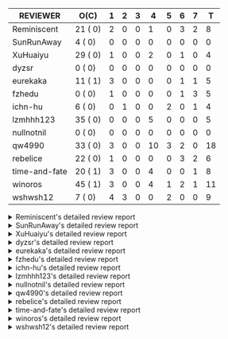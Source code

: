 |   REVIEWER    |  O(C)   | 1 | 2 | 3 | 4  | 5 | 6 | 7 | T  |
|---------------|---------|---|---|---|----|---|---|---|----|
| Reminiscent   | 21 ( 0) | 2 | 0 | 0 |  1 | 0 | 3 | 2 |  8 |
| SunRunAway    |  4 ( 0) | 0 | 0 | 0 |  0 | 0 | 0 | 0 |  0 |
| XuHuaiyu      | 29 ( 0) | 1 | 0 | 0 |  2 | 0 | 1 | 0 |  4 |
| dyzsr         |  0 ( 0) | 0 | 0 | 0 |  0 | 0 | 0 | 0 |  0 |
| eurekaka      | 11 ( 1) | 3 | 0 | 0 |  0 | 0 | 1 | 1 |  5 |
| fzhedu        |  0 ( 0) | 1 | 0 | 0 |  0 | 0 | 1 | 3 |  5 |
| ichn-hu       |  6 ( 0) | 0 | 1 | 0 |  0 | 2 | 0 | 1 |  4 |
| lzmhhh123     | 35 ( 0) | 0 | 0 | 0 |  5 | 0 | 0 | 0 |  5 |
| nullnotnil    |  0 ( 0) | 0 | 0 | 0 |  0 | 0 | 0 | 0 |  0 |
| qw4990        | 33 ( 0) | 3 | 0 | 0 | 10 | 3 | 2 | 0 | 18 |
| rebelice      | 22 ( 0) | 1 | 0 | 0 |  0 | 0 | 3 | 2 |  6 |
| time-and-fate | 20 ( 1) | 3 | 0 | 0 |  4 | 0 | 0 | 1 |  8 |
| winoros       | 45 ( 1) | 3 | 0 | 0 |  4 | 1 | 2 | 1 | 11 |
| wshwsh12      |  7 ( 0) | 4 | 3 | 0 |  0 | 2 | 0 | 0 |  9 |


<details> 
  <summary>Reminiscent's detailed review report</summary> 

## To Be Reviewed

|    REPO    |                                                                          PR                                                                           | C | LASTED |
|------------|-------------------------------------------------------------------------------------------------------------------------------------------------------|---|--------|
| tidb/26261 | [util/ranger: fix wrong range calculation of prefix index when appending ranges to point ranges (#26066)](https://github.com/pingcap/tidb/pull/26261) |   | 32d21h |
| docs/6146  | [update doc for SPM](https://github.com/pingcap/docs/pull/6146)                                                                                       |   | 5d18h  |
| tidb/26474 | [planner: fix the unstable unit test TestTableFromMeta (#26463)](https://github.com/pingcap/tidb/pull/26474)                                          |   | 25d16h |
| tidb/26475 | [planner: fix the unstable unit test TestTableFromMeta (#26463)](https://github.com/pingcap/tidb/pull/26475)                                          |   | 25d16h |
| tidb/26476 | [planner: fix the unstable unit test TestTableFromMeta (#26463)](https://github.com/pingcap/tidb/pull/26476)                                          |   | 25d16h |
| tidb/26491 | [planner: fix the unstable test TestOrderedResultModeOnOtherOperators (#26481)](https://github.com/pingcap/tidb/pull/26491)                           |   | 24d23h |
| tidb/26492 | [planner: fix the unstable test TestOrderedResultModeOnOtherOperators (#26481)](https://github.com/pingcap/tidb/pull/26492)                           |   | 24d23h |
| tidb/26493 | [planner: fix the unstable test TestOrderedResultModeOnOtherOperators (#26481)](https://github.com/pingcap/tidb/pull/26493)                           |   | 24d23h |
| tidb/26498 | [planner: fix the unstable unit test `TestAnalyzeIncremental` (#26460)](https://github.com/pingcap/tidb/pull/26498)                                   |   | 24d20h |
| tidb/26499 | [planner: fix the unstable unit test `TestAnalyzeIncremental` (#26460)](https://github.com/pingcap/tidb/pull/26499)                                   |   | 24d20h |
| tidb/26501 | [planner: fix the unstable unit test `TestAnalyzeIncremental` (#26460)](https://github.com/pingcap/tidb/pull/26501)                                   |   | 24d19h |
| tidb/26503 | [planner: fix goroutine leak problem in some unit tests (#26500)](https://github.com/pingcap/tidb/pull/26503)                                         |   | 24d19h |
| tidb/26733 | [statistics: fix the fomula for checking outdated stats (#26728)](https://github.com/pingcap/tidb/pull/26733)                                         |   | 18d11h |
| tidb/26734 | [statistics: fix the fomula for checking outdated stats (#26728)](https://github.com/pingcap/tidb/pull/26734)                                         |   | 18d11h |
| tidb/26735 | [statistics: fix the fomula for checking outdated stats (#26728)](https://github.com/pingcap/tidb/pull/26735)                                         |   | 18d11h |
| tidb/26851 | [planner: fix the unstable test case TestAnalyzeIncremental (#26848)](https://github.com/pingcap/tidb/pull/26851)                                     |   | 13d15h |
| tidb/26852 | [planner: fix the unstable test case TestAnalyzeIncremental (#26848)](https://github.com/pingcap/tidb/pull/26852)                                     |   | 13d15h |
| tidb/26893 | [executor: fix several analyze related unstable tests (#26875)](https://github.com/pingcap/tidb/pull/26893)                                           |   | 12d18h |
| tidb/26911 | [planner: fix the issue that UnionScan returns wrong results in dynamic mode (#26876)](https://github.com/pingcap/tidb/pull/26911)                    |   | 11d23h |
| tidb/26912 | [planner: fix the issue that UnionScan returns wrong results in dynamic mode (#26876)](https://github.com/pingcap/tidb/pull/26912)                    |   | 11d22h |
| tidb/27252 | [planner: fix error when window function is used in view definition (#25930)](https://github.com/pingcap/tidb/pull/27252)                             |   | 16h    |


## Reviewed in Last 7 Days

|    REPO    |                                                             PR                                                              | C | D |   R    |
|------------|-----------------------------------------------------------------------------------------------------------------------------|---|---|--------|
| tidb/27221 | [util/ranger: test data is setup/teardown logic](https://github.com/pingcap/tidb/pull/27221)                                |   | 1 | 2d0h   |
| tidb/27099 | [planner: support expression index for view](https://github.com/pingcap/tidb/pull/27099)                                    |   | 1 | 5d1h   |
| tidb/25930 | [planner: fix error when window function is used in view definition](https://github.com/pingcap/tidb/pull/25930)            |   | 4 | 39d16h |
| tidb/27109 | [domain: call the cancel function of bind owner only once](https://github.com/pingcap/tidb/pull/27109)                      |   | 6 | 17h    |
| tidb/27113 | [planner: fix the unstable test TestForAnalyzeStatus](https://github.com/pingcap/tidb/pull/27113)                           |   | 6 | 0h     |
| tidb/27107 | [planner: add one more test case for list partition](https://github.com/pingcap/tidb/pull/27107)                            |   | 6 | 0h     |
| tidb/27081 | [planner: add more test cases for list column partition](https://github.com/pingcap/tidb/pull/27081)                        |   | 7 | 1h     |
| tidb/27052 | [planner: encode min/max varchar correctly when pruning list-column partitions](https://github.com/pingcap/tidb/pull/27052) |   | 7 | 0h     |


</details> 


<details> 
  <summary>SunRunAway's detailed review report</summary> 

## To Be Reviewed

|    REPO    |                                                       PR                                                       | C | LASTED  |
|------------|----------------------------------------------------------------------------------------------------------------|---|---------|
| tidb/19807 | [executor: parallel evaluation for hash aggregate distinct](https://github.com/pingcap/tidb/pull/19807)        |   | 346d10h |
| tidb/21834 | [planner: enhanced index range calculation plan](https://github.com/pingcap/tidb/pull/21834)                   |   | 243d18h |
| tidb/21956 | [planner/preprocessor: disallow into-outfile clause in some place](https://github.com/pingcap/tidb/pull/21956) |   | 236d23h |
| tidb/25385 | [executor: global kill 32bits (local connID part)](https://github.com/pingcap/tidb/pull/25385)                 |   | 64d10h  |


## Reviewed in Last 7 Days

| REPO | PR | C | D | R |
|------|----|---|---|---|


</details> 


<details> 
  <summary>XuHuaiyu's detailed review report</summary> 

## To Be Reviewed

|     REPO     |                                                                                          PR                                                                                          | C | LASTED  |
|--------------|--------------------------------------------------------------------------------------------------------------------------------------------------------------------------------------|---|---------|
| docs-cn/5561 | [Add sql optimization-related docs to toc](https://github.com/pingcap/docs-cn/pull/5561)                                                                                             |   | 175d15h |
| docs-cn/6716 | [sysvar: add doc for tidb-restricted-read-only](https://github.com/pingcap/docs-cn/pull/6716)                                                                                        |   | 25d18h  |
| tidb/21401   | [expression: incompatibility with MySQL for ADDTIME()](https://github.com/pingcap/tidb/pull/21401)                                                                                   |   | 259d11h |
| docs-cn/6757 | [Remove two deprecated flags](https://github.com/pingcap/docs-cn/pull/6757)                                                                                                          |   | 18d19h  |
| tidb/26364   | [planner: unify the terms NDV and cardinality in the optimizer (#26345)](https://github.com/pingcap/tidb/pull/26364)                                                                 |   | 27d22h  |
| tidb/26566   | [expression, executor: fix type infer for greatest/leastest(datetime) (#26533)](https://github.com/pingcap/tidb/pull/26566)                                                          |   | 21d17h  |
| tidb/26671   | [expression: Fix wrong charset and collation for case when function (#26663)](https://github.com/pingcap/tidb/pull/26671)                                                            |   | 20d10h  |
| tidb/26672   | [expression: Fix wrong charset and collation for case when function (#26663)](https://github.com/pingcap/tidb/pull/26672)                                                            |   | 20d10h  |
| tidb/26673   | [expression: Fix wrong charset and collation for case when function (#26663)](https://github.com/pingcap/tidb/pull/26673)                                                            |   | 20d10h  |
| tidb/26707   | [statistics: trigger auto-analyze based on histogram row count (#24382)](https://github.com/pingcap/tidb/pull/26707)                                                                 |   | 19d16h  |
| tidb/26724   | [expression: fix float64 overflow check in plus/minus real function (#24179)](https://github.com/pingcap/tidb/pull/26724)                                                            |   | 18d18h  |
| tidb/26725   | [expression: fix float64 overflow check in plus/minus real function (#24179)](https://github.com/pingcap/tidb/pull/26725)                                                            |   | 18d18h  |
| tidb/26893   | [executor: fix several analyze related unstable tests (#26875)](https://github.com/pingcap/tidb/pull/26893)                                                                          |   | 12d18h  |
| tidb/26911   | [planner: fix the issue that UnionScan returns wrong results in dynamic mode (#26876)](https://github.com/pingcap/tidb/pull/26911)                                                   |   | 11d23h  |
| tidb/26912   | [planner: fix the issue that UnionScan returns wrong results in dynamic mode (#26876)](https://github.com/pingcap/tidb/pull/26912)                                                   |   | 11d22h  |
| tidb/26925   | [expression: Push down ADDDATE(), DATE_ADD() on String, Real types (#26441)](https://github.com/pingcap/tidb/pull/26925)                                                             |   | 11d18h  |
| tidb/26961   | [expression: Add missing pbcode for functions `InetAton/InetNtoa/Inet6Aton/Inet6Ntoa/IsIPv4/IsIPv4Compat/IsIPv4Mapped/IsIPv6`. (#26939)](https://github.com/pingcap/tidb/pull/26961) |   | 10d18h  |
| tidb/26995   | [expression/expression: add pushdown functions (#26786)](https://github.com/pingcap/tidb/pull/26995)                                                                                 |   | 8d12h   |
| tidb/27110   | [executor: fix unexpected behavior when casting invalid string to date (#26784)](https://github.com/pingcap/tidb/pull/27110)                                                         |   | 5d18h   |
| tidb/27112   | [executor: fix unexpected behavior when casting invalid string to date (#26784)](https://github.com/pingcap/tidb/pull/27112)                                                         |   | 5d18h   |
| tidb/27128   | [expression: round function for int should use round half up rule](https://github.com/pingcap/tidb/pull/27128)                                                                       |   | 5d13h   |
| tidb/27136   | [executor: fix wrong logic of pipelined window function (#26974)](https://github.com/pingcap/tidb/pull/27136)                                                                        |   | 4d22h   |
| tidb/27137   | [executor: fix wrong logic of pipelined window function (#26974)](https://github.com/pingcap/tidb/pull/27137)                                                                        |   | 4d22h   |
| tidb/27195   | [expression: do not derive filters containing null sensitive functions from outer join (#27067)](https://github.com/pingcap/tidb/pull/27195)                                         |   | 3d19h   |
| tidb/27246   | [planner: add missing column for Apply convert to Join](https://github.com/pingcap/tidb/pull/27246)                                                                                  |   | 18h     |
| tidb/27252   | [planner: fix error when window function is used in view definition (#25930)](https://github.com/pingcap/tidb/pull/27252)                                                            |   | 16h     |
| tidb/27254   | [planner: fix expression rewrite makes between expr infers wrong collation.](https://github.com/pingcap/tidb/pull/27254)                                                             |   | 16h     |
| tidb/27258   | [planner: fix wrong selection push down when having above agg (#27021)](https://github.com/pingcap/tidb/pull/27258)                                                                  |   | 13h     |
| tidb/27259   | [planner: fix wrong selection push down when having above agg (#27021)](https://github.com/pingcap/tidb/pull/27259)                                                                  |   | 13h     |


## Reviewed in Last 7 Days

|       REPO        |                                                        PR                                                        | C | D |   R    |
|-------------------|------------------------------------------------------------------------------------------------------------------|---|---|--------|
| tidb/25930        | [planner: fix error when window function is used in view definition](https://github.com/pingcap/tidb/pull/25930) |   | 1 | 42d16h |
| tidb-dev-guide/76 | [understanding-tidb: restructure toc](https://github.com/pingcap/tidb-dev-guide/pull/76)                         |   | 4 | 2d18h  |
| docs-cn/6819      | [Add information of hashAgg for memory control](https://github.com/pingcap/docs-cn/pull/6819)                    |   | 4 | 7d0h   |
| tidb/26974        | [executor: fix wrong logic of pipelined window function](https://github.com/pingcap/tidb/pull/26974)             |   | 6 | 4d20h  |


</details> 


<details> 
  <summary>dyzsr's detailed review report</summary> 

## To Be Reviewed

| REPO | PR | C | LASTED |
|------|----|---|--------|


## Reviewed in Last 7 Days

| REPO | PR | C | D | R |
|------|----|---|---|---|


</details> 


<details> 
  <summary>eurekaka's detailed review report</summary> 

## To Be Reviewed

|    REPO    |                                                                 PR                                                                  | C | LASTED  |
|------------|-------------------------------------------------------------------------------------------------------------------------------------|---|---------|
| tidb/22416 | [core: fix subQuery at projection in only_full_group](https://github.com/pingcap/tidb/pull/22416)                                   | Y | 212d11h |
| tidb/23316 | [planner: Fix rebuild range for prepared plan](https://github.com/pingcap/tidb/pull/23316)                                          |   | 154d17h |
| tidb/23373 | [executor: fix get var expr when session var is hex literal (#23241)](https://github.com/pingcap/tidb/pull/23373)                   |   | 152d19h |
| tidb/24061 | [statistics: fix some potential panic in statistics (#23988)](https://github.com/pingcap/tidb/pull/24061)                           |   | 123d13h |
| tidb/24556 | [planner: add MergeAdjacentWindow rule for cascades](https://github.com/pingcap/tidb/pull/24556)                                    |   | 97d10h  |
| tidb/25845 | [planner,executor: fix 'select ...(join on partition table) for update' panic (#21148)](https://github.com/pingcap/tidb/pull/25845) |   | 47d19h  |
| tidb/26658 | [planner: fix CTE bug when MergeJoin is used (#25514)](https://github.com/pingcap/tidb/pull/26658)                                  |   | 20d15h  |
| tidb/26734 | [statistics: fix the fomula for checking outdated stats (#26728)](https://github.com/pingcap/tidb/pull/26734)                       |   | 18d11h  |
| tidb/26963 | [ddl: tidb panic while query hash partition table with is null condition (#23849)](https://github.com/pingcap/tidb/pull/26963)      |   | 10d16h  |
| tidb/27099 | [planner: support expression index for view](https://github.com/pingcap/tidb/pull/27099)                                            |   | 5d19h   |
| tidb/27254 | [planner: fix expression rewrite makes between expr infers wrong collation.](https://github.com/pingcap/tidb/pull/27254)            |   | 16h     |


## Reviewed in Last 7 Days

|        REPO         |                                                                    PR                                                                     | C | D |   R   |
|---------------------|-------------------------------------------------------------------------------------------------------------------------------------------|---|---|-------|
| tidb/27033          | [statistics: fix "data too long" error when dumping stats from table with new collation data](https://github.com/pingcap/tidb/pull/27033) |   | 1 | 6d22h |
| docs-cn/6866        | [spm: add upgrade checklist for SPM](https://github.com/pingcap/docs-cn/pull/6866)                                                        |   | 1 | 3h    |
| automated-tests/808 | [add more concurrent test cases for SPM](https://github.com/pingcap/automated-tests/pull/808)                                             |   | 1 | 5d20h |
| docs/6130           | [basic features: add feature matrix](https://github.com/pingcap/docs/pull/6130)                                                           |   | 6 | 1d11h |
| docs-cn/6790        | [update doc for SPM](https://github.com/pingcap/docs-cn/pull/6790)                                                                        |   | 7 | 8d0h  |


</details> 


<details> 
  <summary>fzhedu's detailed review report</summary> 

## To Be Reviewed

| REPO | PR | C | LASTED |
|------|----|---|--------|


## Reviewed in Last 7 Days

|   REPO    |                                                       PR                                                       | C | D |  R   |
|-----------|----------------------------------------------------------------------------------------------------------------|---|---|------|
| tics/2695 | [Fix bug that try to use collator to sort on constant column](https://github.com/pingcap/tics/pull/2695)       |   | 1 | 0h   |
| tics/2653 | [Port AggregateFunctionGroupUniqArray from ClickHouse](https://github.com/pingcap/tics/pull/2653)              |   | 6 | 21h  |
| tics/2537 | [expand streams after agg (#2530)](https://github.com/pingcap/tics/pull/2537)                                  |   | 7 | 8d6h |
| tics/2538 | [expand streams after agg (#2530)](https://github.com/pingcap/tics/pull/2538)                                  |   | 7 | 8d6h |
| tics/2656 | [make SharedQueryInputStream compatible with UnionBlockInputStream](https://github.com/pingcap/tics/pull/2656) |   | 7 | 0h   |


</details> 


<details> 
  <summary>ichn-hu's detailed review report</summary> 

## To Be Reviewed

|    REPO    |                                                           PR                                                           | C | LASTED  |
|------------|------------------------------------------------------------------------------------------------------------------------|---|---------|
| tidb/20903 | [planner: fix confused and unnecessary double-projection in plans.](https://github.com/pingcap/tidb/pull/20903)        |   | 283d17h |
| tidb/22631 | [executor: refine window processor](https://github.com/pingcap/tidb/pull/22631)                                        |   | 197d23h |
| tidb/26000 | [expression: fix incompatible last_day func behavior in sql mode (#25953)](https://github.com/pingcap/tidb/pull/26000) |   | 41d15h  |
| tidb/27119 | [executor: fix json_objectagg() on varbinary type](https://github.com/pingcap/tidb/pull/27119)                         |   | 5d16h   |
| tidb/27122 | [expression: Fix wrong way to check for overflow](https://github.com/pingcap/tidb/pull/27122)                          |   | 5d14h   |
| tidb/27244 | [expression: fix wrong result for date add sub](https://github.com/pingcap/tidb/pull/27244)                            |   | 18h     |


## Reviewed in Last 7 Days

|    REPO    |                                                       PR                                                       | C | D |   R   |
|------------|----------------------------------------------------------------------------------------------------------------|---|---|-------|
| tidb/27226 | [server: replace `ioutil.TempDir` by `os.MkdirTemp`](https://github.com/pingcap/tidb/pull/27226)               |   | 2 | 10h   |
| tidb/27128 | [expression: round function for int should use round half up rule](https://github.com/pingcap/tidb/pull/27128) |   | 5 | 19h   |
| tidb/27133 | [executor: add test case for tablesample in local temporary table](https://github.com/pingcap/tidb/pull/27133) |   | 5 | 0h    |
| tidb/26545 | [planner: fix wrong type when unsigned int value union int value](https://github.com/pingcap/tidb/pull/26545)  |   | 7 | 15d4h |


</details> 


<details> 
  <summary>lzmhhh123's detailed review report</summary> 

## To Be Reviewed

|     REPO     |                                                                                          PR                                                                                          | C | LASTED  |
|--------------|--------------------------------------------------------------------------------------------------------------------------------------------------------------------------------------|---|---------|
| docs-cn/6861 | [Add description about table name/alias specifying for read_from_storage hint](https://github.com/pingcap/docs-cn/pull/6861)                                                         |   | 3d13h   |
| tidb/22631   | [executor: refine window processor](https://github.com/pingcap/tidb/pull/22631)                                                                                                      |   | 197d23h |
| docs/6164    | [Add description about table name/alias specifying for read_from_storage hint](https://github.com/pingcap/docs/pull/6164)                                                            |   | 3d13h   |
| tidb/24778   | [expression: Push down group concat to TiFlash](https://github.com/pingcap/tidb/pull/24778)                                                                                          |   | 88d22h  |
| tidb/26005   | [expression: fix cast string like '.1a1' to decimal has no warnings information](https://github.com/pingcap/tidb/pull/26005)                                                         |   | 41d13h  |
| tidb/26152   | [types: year function can't handle some date string](https://github.com/pingcap/tidb/pull/26152)                                                                                     |   | 35d14h  |
| tidb/26343   | [metrics: fix copr-cache metrics (#26339)](https://github.com/pingcap/tidb/pull/26343)                                                                                               |   | 28d17h  |
| tidb/26455   | [util: fix range building for binary literal (#23699)](https://github.com/pingcap/tidb/pull/26455)                                                                                   |   | 25d20h  |
| tikv/10616   | [copr: fix Max/Min bug when comparing signed and unsigned int64 (#10167)](https://github.com/tikv/tikv/pull/10616)                                                                   |   | 24d21h  |
| tidb/26501   | [planner: fix the unstable unit test `TestAnalyzeIncremental` (#26460)](https://github.com/pingcap/tidb/pull/26501)                                                                  |   | 24d19h  |
| tikv/10617   | [copr: fix Max/Min bug when comparing signed and unsigned int64 (#10167)](https://github.com/tikv/tikv/pull/10617)                                                                   |   | 24d21h  |
| tidb/26673   | [expression: Fix wrong charset and collation for case when function (#26663)](https://github.com/pingcap/tidb/pull/26673)                                                            |   | 20d10h  |
| tidb/26724   | [expression: fix float64 overflow check in plus/minus real function (#24179)](https://github.com/pingcap/tidb/pull/26724)                                                            |   | 18d18h  |
| tidb/26725   | [expression: fix float64 overflow check in plus/minus real function (#24179)](https://github.com/pingcap/tidb/pull/26725)                                                            |   | 18d18h  |
| tidb/26735   | [statistics: fix the fomula for checking outdated stats (#26728)](https://github.com/pingcap/tidb/pull/26735)                                                                        |   | 18d11h  |
| tidb/26852   | [planner: fix the unstable test case TestAnalyzeIncremental (#26848)](https://github.com/pingcap/tidb/pull/26852)                                                                    |   | 13d15h  |
| tidb/26888   | [types: fix inaccurate return type of plus between bit and int](https://github.com/pingcap/tidb/pull/26888)                                                                          |   | 12d19h  |
| tidb/26904   | [executor: make NO_ZERO_IN_DATE affect the default values (#26828)](https://github.com/pingcap/tidb/pull/26904)                                                                      |   | 12d6h   |
| tidb/26918   | [expression: Support mathematical functions pushdown to tiflash (#25596)](https://github.com/pingcap/tidb/pull/26918)                                                                |   | 11d19h  |
| tidb/26919   | [expression: Support mathematical functions pushdown to tiflash (#25596)](https://github.com/pingcap/tidb/pull/26919)                                                                |   | 11d19h  |
| tidb/26924   | [expression: Push down ADDDATE(), DATE_ADD() on String, Real types (#26441)](https://github.com/pingcap/tidb/pull/26924)                                                             |   | 11d18h  |
| tidb/26960   | [expression: Add missing pbcode for functions `InetAton/InetNtoa/Inet6Aton/Inet6Ntoa/IsIPv4/IsIPv4Compat/IsIPv4Mapped/IsIPv6`. (#26939)](https://github.com/pingcap/tidb/pull/26960) |   | 10d18h  |
| tidb/26967   | [planner: add missing distinct flag for Apply convert to join (#26959)](https://github.com/pingcap/tidb/pull/26967)                                                                  |   | 10d15h  |
| tidb/26968   | [planner: add missing distinct flag for Apply convert to join (#26959)](https://github.com/pingcap/tidb/pull/26968)                                                                  |   | 10d15h  |
| tidb/26969   | [planner: add missing distinct flag for Apply convert to join (#26959)](https://github.com/pingcap/tidb/pull/26969)                                                                  |   | 10d15h  |
| tidb/27022   | [planner: fix column count mismatch error when push down Agg to UnionExec.](https://github.com/pingcap/tidb/pull/27022)                                                              |   | 7d18h   |
| tidb/27062   | [planner: fix bug when unfolding wildcard in view definiton (#25226)](https://github.com/pingcap/tidb/pull/27062)                                                                    |   | 6d19h   |
| tidb/27063   | [planner: fix bug when unfolding wildcard in view definiton (#25226)](https://github.com/pingcap/tidb/pull/27063)                                                                    |   | 6d19h   |
| tidb/27110   | [executor: fix unexpected behavior when casting invalid string to date (#26784)](https://github.com/pingcap/tidb/pull/27110)                                                         |   | 5d18h   |
| tidb/27136   | [executor: fix wrong logic of pipelined window function (#26974)](https://github.com/pingcap/tidb/pull/27136)                                                                        |   | 4d22h   |
| tidb/27137   | [executor: fix wrong logic of pipelined window function (#26974)](https://github.com/pingcap/tidb/pull/27137)                                                                        |   | 4d22h   |
| tidb/27194   | [expression: do not derive filters containing null sensitive functions from outer join (#27067)](https://github.com/pingcap/tidb/pull/27194)                                         |   | 3d19h   |
| tidb/27212   | [planner: fix wrong charset about union result of date type and int](https://github.com/pingcap/tidb/pull/27212)                                                                     |   | 3d14h   |
| tidb/27246   | [planner: add missing column for Apply convert to Join](https://github.com/pingcap/tidb/pull/27246)                                                                                  |   | 18h     |
| tidb/27258   | [planner: fix wrong selection push down when having above agg (#27021)](https://github.com/pingcap/tidb/pull/27258)                                                                  |   | 13h     |


## Reviewed in Last 7 Days

|    REPO    |                                                                            PR                                                                             | C | D |  R  |
|------------|-----------------------------------------------------------------------------------------------------------------------------------------------------------|---|---|-----|
| tidb/27204 | [planner: Fix the problem that `PlanBuilder.buildWindowFunctions` may change sub operator's schema. (#27176)](https://github.com/pingcap/tidb/pull/27204) |   | 4 | 0h  |
| tidb/27203 | [planner: Fix the problem that `PlanBuilder.buildWindowFunctions` may change sub operator's schema. (#27176)](https://github.com/pingcap/tidb/pull/27203) |   | 4 | 0h  |
| tidb/27202 | [planner: Fix the problem that `PlanBuilder.buildWindowFunctions` may change sub operator's schema. (#27176)](https://github.com/pingcap/tidb/pull/27202) |   | 4 | 0h  |
| tidb/27201 | [planner: Fix the problem that `PlanBuilder.buildWindowFunctions` may change sub operator's schema. (#27176)](https://github.com/pingcap/tidb/pull/27201) |   | 4 | 0h  |
| tidb/27176 | [planner: Fix the problem that `PlanBuilder.buildWindowFunctions` may change sub operator's schema.](https://github.com/pingcap/tidb/pull/27176)          |   | 4 | 11h |


</details> 


<details> 
  <summary>nullnotnil's detailed review report</summary> 

## To Be Reviewed

| REPO | PR | C | LASTED |
|------|----|---|--------|


## Reviewed in Last 7 Days

| REPO | PR | C | D | R |
|------|----|---|---|---|


</details> 


<details> 
  <summary>qw4990's detailed review report</summary> 

## To Be Reviewed

|     REPO     |                                                                          PR                                                                           | C | LASTED  |
|--------------|-------------------------------------------------------------------------------------------------------------------------------------------------------|---|---------|
| docs-cn/5561 | [Add sql optimization-related docs to toc](https://github.com/pingcap/docs-cn/pull/5561)                                                              |   | 175d15h |
| tidb/21018   | [planner: don't push down null sensitive join conditions (#19620)](https://github.com/pingcap/tidb/pull/21018)                                        |   | 277d16h |
| docs/6159    | [Introduced 2 new variables](https://github.com/pingcap/docs/pull/6159)                                                                               |   | 3d20h   |
| tidb/23590   | [planner, table: optimize the list partition pruner for range query](https://github.com/pingcap/tidb/pull/23590)                                      |   | 143d16h |
| tidb/24663   | [planner: include schema name when checking duplicate table aliases](https://github.com/pingcap/tidb/pull/24663)                                      |   | 94d16h  |
| tidb/24994   | [planner: don't extract hash keys from index join's OtherConds if inl_merge_join hint exists](https://github.com/pingcap/tidb/pull/24994)             |   | 77d17h  |
| tidb/25715   | [planner: fix row count estimation for partially pushed down selections](https://github.com/pingcap/tidb/pull/25715)                                  |   | 54d16h  |
| tidb/25845   | [planner,executor: fix 'select ...(join on partition table) for update' panic (#21148)](https://github.com/pingcap/tidb/pull/25845)                   |   | 47d19h  |
| tidb/26261   | [util/ranger: fix wrong range calculation of prefix index when appending ranges to point ranges (#26066)](https://github.com/pingcap/tidb/pull/26261) |   | 32d21h  |
| tidb/26294   | [*: support user defined filters for baseline capture](https://github.com/pingcap/tidb/pull/26294)                                                    |   | 31d18h  |
| tidb/26323   | [planner: use multi-layer projections for subquery selection (#8190)](https://github.com/pingcap/tidb/pull/26323)                                     |   | 29d6h   |
| tidb/26493   | [planner: fix the unstable test TestOrderedResultModeOnOtherOperators (#26481)](https://github.com/pingcap/tidb/pull/26493)                           |   | 24d23h  |
| tidb/26499   | [planner: fix the unstable unit test `TestAnalyzeIncremental` (#26460)](https://github.com/pingcap/tidb/pull/26499)                                   |   | 24d20h  |
| tidb/26563   | [planner/core: fix a panic when select for update on join partition table with normal table (#26373)](https://github.com/pingcap/tidb/pull/26563)     |   | 21d17h  |
| tidb/26631   | [executor: fix table id to partition id mapping in select lock executor (#26380)](https://github.com/pingcap/tidb/pull/26631)                         |   | 20d21h  |
| tidb/26658   | [planner: fix CTE bug when MergeJoin is used (#25514)](https://github.com/pingcap/tidb/pull/26658)                                                    |   | 20d15h  |
| tidb/26672   | [expression: Fix wrong charset and collation for case when function (#26663)](https://github.com/pingcap/tidb/pull/26672)                             |   | 20d10h  |
| tidb/26702   | [variable, ddl: allow auto inc columns in generated columns and expression indexes (#23940)](https://github.com/pingcap/tidb/pull/26702)              |   | 19d17h  |
| tidb/26851   | [planner: fix the unstable test case TestAnalyzeIncremental (#26848)](https://github.com/pingcap/tidb/pull/26851)                                     |   | 13d15h  |
| tidb/26893   | [executor: fix several analyze related unstable tests (#26875)](https://github.com/pingcap/tidb/pull/26893)                                           |   | 12d18h  |
| tidb/26903   | [executor: make NO_ZERO_IN_DATE affect the default values (#26828)](https://github.com/pingcap/tidb/pull/26903)                                       |   | 12d6h   |
| tidb/26919   | [expression: Support mathematical functions pushdown to tiflash (#25596)](https://github.com/pingcap/tidb/pull/26919)                                 |   | 11d19h  |
| tidb/26927   | [expression: support date function pushed down to tiflash (#26640)](https://github.com/pingcap/tidb/pull/26927)                                       |   | 11d18h  |
| tidb/26969   | [planner: add missing distinct flag for Apply convert to join (#26959)](https://github.com/pingcap/tidb/pull/26969)                                   |   | 10d15h  |
| tidb/27006   | [excutor: fix the date precision of builtinCastDurationAsStringSig.vecEvalString (#23332)](https://github.com/pingcap/tidb/pull/27006)                |   | 7d23h   |
| tidb/27053   | [Revert "ddl: fix create partition table error under NO_UNSIGNED_SUBTRACTION" (#26935)](https://github.com/pingcap/tidb/pull/27053)                   |   | 6d22h   |
| tidb/27062   | [planner: fix bug when unfolding wildcard in view definiton (#25226)](https://github.com/pingcap/tidb/pull/27062)                                     |   | 6d19h   |
| tidb/27063   | [planner: fix bug when unfolding wildcard in view definiton (#25226)](https://github.com/pingcap/tidb/pull/27063)                                     |   | 6d19h   |
| tidb/27100   | [Revert "ddl: fix create partition table error under NO_UNSIGNED_SUBTRACTION" (#26935)](https://github.com/pingcap/tidb/pull/27100)                   |   | 5d19h   |
| tidb/27193   | [expression: do not derive filters containing null sensitive functions from outer join (#27067)](https://github.com/pingcap/tidb/pull/27193)          |   | 3d19h   |
| tidb/27194   | [expression: do not derive filters containing null sensitive functions from outer join (#27067)](https://github.com/pingcap/tidb/pull/27194)          |   | 3d19h   |
| tidb/27195   | [expression: do not derive filters containing null sensitive functions from outer join (#27067)](https://github.com/pingcap/tidb/pull/27195)          |   | 3d19h   |
| tidb/27260   | [planner: do not merge the generated column stats to global stats (#27256)](https://github.com/pingcap/tidb/pull/27260)                               |   | 12h     |


## Reviewed in Last 7 Days

|    REPO    |                                                                 PR                                                                  | C | D |    R    |
|------------|-------------------------------------------------------------------------------------------------------------------------------------|---|---|---------|
| tidb/27267 | [planner: fix the problem of using `enum like 'x%'` to build the wrong range](https://github.com/pingcap/tidb/pull/27267)           |   | 1 | 6h      |
| tidb/27109 | [domain: call the cancel function of bind owner only once](https://github.com/pingcap/tidb/pull/27109)                              |   | 1 | 4d22h   |
| tidb/27215 | [expression: make count distinct multi column aware of new collation (#27111)](https://github.com/pingcap/tidb/pull/27215)          |   | 1 | 2d14h   |
| tidb/26735 | [statistics: fix the fomula for checking outdated stats (#26728)](https://github.com/pingcap/tidb/pull/26735)                       |   | 4 | 14d18h  |
| tidb/26708 | [statistics: trigger auto-analyze based on histogram row count (#24382)](https://github.com/pingcap/tidb/pull/26708)                |   | 4 | 15d22h  |
| tidb/26707 | [statistics: trigger auto-analyze based on histogram row count (#24382)](https://github.com/pingcap/tidb/pull/26707)                |   | 4 | 15d22h  |
| tidb/26734 | [statistics: fix the fomula for checking outdated stats (#26728)](https://github.com/pingcap/tidb/pull/26734)                       |   | 4 | 14d18h  |
| tidb/26733 | [statistics: fix the fomula for checking outdated stats (#26728)](https://github.com/pingcap/tidb/pull/26733)                       |   | 4 | 14d18h  |
| tidb/26706 | [statistics: trigger auto-analyze based on histogram row count (#24382)](https://github.com/pingcap/tidb/pull/26706)                |   | 4 | 15d22h  |
| tidb/27111 | [expression: make count distinct multi column aware of new collation](https://github.com/pingcap/tidb/pull/27111)                   |   | 4 | 1d22h   |
| tidb/27067 | [expression: do not derive filters containing null sensitive functions from outer join](https://github.com/pingcap/tidb/pull/27067) |   | 4 | 2d19h   |
| tidb/27165 | [planner: prune hash partition should consider unsigned flag (#27098)](https://github.com/pingcap/tidb/pull/27165)                  |   | 4 | 14h     |
| tidb/27164 | [planner: prune hash partition should consider unsigned flag (#27098)](https://github.com/pingcap/tidb/pull/27164)                  |   | 4 | 14h     |
| tidb/23979 | [executor, statistics: fix unstable `TestAnalyzeIndexExtractTopN`](https://github.com/pingcap/tidb/pull/23979)                      |   | 5 | 120d23h |
| tidb/27098 | [planner: prune hash partition should consider unsigned flag](https://github.com/pingcap/tidb/pull/27098)                           |   | 5 | 20h     |
| tidb/26894 | [planner: generate tableDual when partition pruning failed](https://github.com/pingcap/tidb/pull/26894)                             |   | 5 | 7d18h   |
| tidb/26917 | [planner: add test for heuristic index selection](https://github.com/pingcap/tidb/pull/26917)                                       |   | 6 | 6d3h    |
| tidb/26988 | [util/ranger: migrate test-infra to testify](https://github.com/pingcap/tidb/pull/26988)                                            |   | 6 | 3d16h   |


</details> 


<details> 
  <summary>rebelice's detailed review report</summary> 

## To Be Reviewed

|     REPO     |                                                                 PR                                                                  | C | LASTED  |
|--------------|-------------------------------------------------------------------------------------------------------------------------------------|---|---------|
| docs/5185    | [sql-statements, information-schema: add `END_TIME` field for table `ANALYZE_STATUS`](https://github.com/pingcap/docs/pull/5185)    |   | 137d17h |
| docs-cn/5916 | [sql-statements, information-schema: add `END_TIME` field for table `ANALYZE_STATUS`](https://github.com/pingcap/docs-cn/pull/5916) |   | 137d17h |
| tidb/24033   | [statistics: fix some unstable tests in global stats (#23502)](https://github.com/pingcap/tidb/pull/24033)                          |   | 124d9h  |
| tidb/24374   | [planner: filter conflict read_from_storage hints (#24313)](https://github.com/pingcap/tidb/pull/24374)                             |   | 109d19h |
| tidb/24669   | [planner: fix "order by + num " can use a column not in select fields](https://github.com/pingcap/tidb/pull/24669)                  |   | 94d16h  |
| tidb/25214   | [planner: don't push down topn to nil table plan side](https://github.com/pingcap/tidb/pull/25214)                                  |   | 70d16h  |
| tidb/26364   | [planner: unify the terms NDV and cardinality in the optimizer (#26345)](https://github.com/pingcap/tidb/pull/26364)                |   | 27d22h  |
| tidb/26474   | [planner: fix the unstable unit test TestTableFromMeta (#26463)](https://github.com/pingcap/tidb/pull/26474)                        |   | 25d16h  |
| tidb/26475   | [planner: fix the unstable unit test TestTableFromMeta (#26463)](https://github.com/pingcap/tidb/pull/26475)                        |   | 25d16h  |
| tidb/26476   | [planner: fix the unstable unit test TestTableFromMeta (#26463)](https://github.com/pingcap/tidb/pull/26476)                        |   | 25d16h  |
| tidb/26491   | [planner: fix the unstable test TestOrderedResultModeOnOtherOperators (#26481)](https://github.com/pingcap/tidb/pull/26491)         |   | 24d23h  |
| tidb/26492   | [planner: fix the unstable test TestOrderedResultModeOnOtherOperators (#26481)](https://github.com/pingcap/tidb/pull/26492)         |   | 24d23h  |
| tidb/26493   | [planner: fix the unstable test TestOrderedResultModeOnOtherOperators (#26481)](https://github.com/pingcap/tidb/pull/26493)         |   | 24d23h  |
| tidb/26498   | [planner: fix the unstable unit test `TestAnalyzeIncremental` (#26460)](https://github.com/pingcap/tidb/pull/26498)                 |   | 24d20h  |
| tidb/26499   | [planner: fix the unstable unit test `TestAnalyzeIncremental` (#26460)](https://github.com/pingcap/tidb/pull/26499)                 |   | 24d20h  |
| tidb/26501   | [planner: fix the unstable unit test `TestAnalyzeIncremental` (#26460)](https://github.com/pingcap/tidb/pull/26501)                 |   | 24d19h  |
| tidb/26505   | [planner: fix goroutine leak problem in some unit tests (#26500)](https://github.com/pingcap/tidb/pull/26505)                       |   | 24d19h  |
| tidb/26851   | [planner: fix the unstable test case TestAnalyzeIncremental (#26848)](https://github.com/pingcap/tidb/pull/26851)                   |   | 13d15h  |
| tidb/26852   | [planner: fix the unstable test case TestAnalyzeIncremental (#26848)](https://github.com/pingcap/tidb/pull/26852)                   |   | 13d15h  |
| tidb/26911   | [planner: fix the issue that UnionScan returns wrong results in dynamic mode (#26876)](https://github.com/pingcap/tidb/pull/26911)  |   | 11d23h  |
| tidb/26912   | [planner: fix the issue that UnionScan returns wrong results in dynamic mode (#26876)](https://github.com/pingcap/tidb/pull/26912)  |   | 11d22h  |
| tidb/26963   | [ddl: tidb panic while query hash partition table with is null condition (#23849)](https://github.com/pingcap/tidb/pull/26963)      |   | 10d16h  |


## Reviewed in Last 7 Days

|    REPO    |                                                             PR                                                              | C | D |   R   |
|------------|-----------------------------------------------------------------------------------------------------------------------------|---|---|-------|
| tidb/27221 | [util/ranger: test data is setup/teardown logic](https://github.com/pingcap/tidb/pull/27221)                                |   | 1 | 2d17h |
| tidb/27113 | [planner: fix the unstable test TestForAnalyzeStatus](https://github.com/pingcap/tidb/pull/27113)                           |   | 6 | 0h    |
| tidb/27107 | [planner: add one more test case for list partition](https://github.com/pingcap/tidb/pull/27107)                            |   | 6 | 0h    |
| tidb/26988 | [util/ranger: migrate test-infra to testify](https://github.com/pingcap/tidb/pull/26988)                                    |   | 6 | 3d15h |
| tidb/27081 | [planner: add more test cases for list column partition](https://github.com/pingcap/tidb/pull/27081)                        |   | 7 | 0h    |
| tidb/27052 | [planner: encode min/max varchar correctly when pruning list-column partitions](https://github.com/pingcap/tidb/pull/27052) |   | 7 | 0h    |


</details> 


<details> 
  <summary>time-and-fate's detailed review report</summary> 

## To Be Reviewed

|    REPO    |                                                                      PR                                                                       | C | LASTED  |
|------------|-----------------------------------------------------------------------------------------------------------------------------------------------|---|---------|
| tidb/22416 | [core: fix subQuery at projection in only_full_group](https://github.com/pingcap/tidb/pull/22416)                                             | Y | 212d11h |
| tidb/24374 | [planner: filter conflict read_from_storage hints (#24313)](https://github.com/pingcap/tidb/pull/24374)                                       |   | 109d19h |
| tidb/24539 | [statistics: dump FMSketch to KV only for partition table with dynamic prune mode (#24453)](https://github.com/pingcap/tidb/pull/24539)       |   | 97d21h  |
| tidb/24994 | [planner: don't extract hash keys from index join's OtherConds if inl_merge_join hint exists](https://github.com/pingcap/tidb/pull/24994)     |   | 77d17h  |
| tidb/25390 | [planner/core: fix `isTableAliasDuplicate`, use `schema.name` as key when table has a alias name](https://github.com/pingcap/tidb/pull/25390) |   | 63d19h  |
| tidb/26474 | [planner: fix the unstable unit test TestTableFromMeta (#26463)](https://github.com/pingcap/tidb/pull/26474)                                  |   | 25d16h  |
| tidb/26475 | [planner: fix the unstable unit test TestTableFromMeta (#26463)](https://github.com/pingcap/tidb/pull/26475)                                  |   | 25d16h  |
| tidb/26476 | [planner: fix the unstable unit test TestTableFromMeta (#26463)](https://github.com/pingcap/tidb/pull/26476)                                  |   | 25d16h  |
| tidb/26498 | [planner: fix the unstable unit test `TestAnalyzeIncremental` (#26460)](https://github.com/pingcap/tidb/pull/26498)                           |   | 24d20h  |
| tidb/26499 | [planner: fix the unstable unit test `TestAnalyzeIncremental` (#26460)](https://github.com/pingcap/tidb/pull/26499)                           |   | 24d20h  |
| tidb/26501 | [planner: fix the unstable unit test `TestAnalyzeIncremental` (#26460)](https://github.com/pingcap/tidb/pull/26501)                           |   | 24d19h  |
| tidb/26506 | [planner: fix goroutine leak problem in some unit tests (#26500)](https://github.com/pingcap/tidb/pull/26506)                                 |   | 24d19h  |
| tidb/26661 | [planner: only build the same CTE once (#26454)](https://github.com/pingcap/tidb/pull/26661)                                                  |   | 20d15h  |
| tidb/26851 | [planner: fix the unstable test case TestAnalyzeIncremental (#26848)](https://github.com/pingcap/tidb/pull/26851)                             |   | 13d15h  |
| tidb/26852 | [planner: fix the unstable test case TestAnalyzeIncremental (#26848)](https://github.com/pingcap/tidb/pull/26852)                             |   | 13d15h  |
| tidb/26897 | [store/copr: use a ttl duration to protect a new recovered tiflash nod…](https://github.com/pingcap/tidb/pull/26897)                          |   | 12d16h  |
| tidb/27193 | [expression: do not derive filters containing null sensitive functions from outer join (#27067)](https://github.com/pingcap/tidb/pull/27193)  |   | 3d19h   |
| tidb/27194 | [expression: do not derive filters containing null sensitive functions from outer join (#27067)](https://github.com/pingcap/tidb/pull/27194)  |   | 3d19h   |
| tidb/27195 | [expression: do not derive filters containing null sensitive functions from outer join (#27067)](https://github.com/pingcap/tidb/pull/27195)  |   | 3d19h   |
| tidb/27260 | [planner: do not merge the generated column stats to global stats (#27256)](https://github.com/pingcap/tidb/pull/27260)                       |   | 12h     |


## Reviewed in Last 7 Days

|     REPO     |                                                                      PR                                                                      | C | D |   R    |
|--------------|----------------------------------------------------------------------------------------------------------------------------------------------|---|---|--------|
| tidb/27256   | [planner: do not merge the generated column stats to global stats](https://github.com/pingcap/tidb/pull/27256)                               |   | 1 | 1h     |
| docs-cn/6864 | [add TiDB 5.2.0 release note](https://github.com/pingcap/docs-cn/pull/6864)                                                                  |   | 1 | 9h     |
| tidb/27196   | [expression: do not derive filters containing null sensitive functions from outer join (#27067)](https://github.com/pingcap/tidb/pull/27196) |   | 1 | 3d3h   |
| tidb/27123   | [planner: refine prefer-range-scan behavior](https://github.com/pingcap/tidb/pull/27123)                                                     |   | 4 | 2d0h   |
| tidb/26708   | [statistics: trigger auto-analyze based on histogram row count (#24382)](https://github.com/pingcap/tidb/pull/26708)                         |   | 4 | 15d22h |
| tidb/26707   | [statistics: trigger auto-analyze based on histogram row count (#24382)](https://github.com/pingcap/tidb/pull/26707)                         |   | 4 | 15d22h |
| tidb/26706   | [statistics: trigger auto-analyze based on histogram row count (#24382)](https://github.com/pingcap/tidb/pull/26706)                         |   | 4 | 15d22h |
| tidb/26381   | [*: Modify tidb/executor to implement plan recreator](https://github.com/pingcap/tidb/pull/26381)                                            |   | 7 | 20d19h |


</details> 


<details> 
  <summary>winoros's detailed review report</summary> 

## To Be Reviewed

|     REPO     |                                                                          PR                                                                           | C | LASTED  |
|--------------|-------------------------------------------------------------------------------------------------------------------------------------------------------|---|---------|
| docs-cn/5916 | [sql-statements, information-schema: add `END_TIME` field for table `ANALYZE_STATUS`](https://github.com/pingcap/docs-cn/pull/5916)                   |   | 137d17h |
| tidb/20903   | [planner: fix confused and unnecessary double-projection in plans.](https://github.com/pingcap/tidb/pull/20903)                                       |   | 283d17h |
| docs/5783    | [migration: Add information about Vitess to TiDB migration](https://github.com/pingcap/docs/pull/5783)                                                |   | 63d5h   |
| docs-cn/6859 | [sysvar: update doc for tidb_opt_prefer_range_scan](https://github.com/pingcap/docs-cn/pull/6859)                                                     |   | 3d20h   |
| tidb/21018   | [planner: don't push down null sensitive join conditions (#19620)](https://github.com/pingcap/tidb/pull/21018)                                        |   | 277d16h |
| tidb/22416   | [core: fix subQuery at projection in only_full_group](https://github.com/pingcap/tidb/pull/22416)                                                     | Y | 212d11h |
| tidb/22478   | [planner, executor: fix query partition table with global unique index get wrong result](https://github.com/pingcap/tidb/pull/22478)                  |   | 207d13h |
| tidb/23373   | [executor: fix get var expr when session var is hex literal (#23241)](https://github.com/pingcap/tidb/pull/23373)                                     |   | 152d19h |
| tidb/24138   | [planner: Add Equivalence Rules to Transform BinaryOptSubquery to ExistsSubquery](https://github.com/pingcap/tidb/pull/24138)                         |   | 119d12h |
| tidb/24663   | [planner: include schema name when checking duplicate table aliases](https://github.com/pingcap/tidb/pull/24663)                                      |   | 94d16h  |
| tidb/26261   | [util/ranger: fix wrong range calculation of prefix index when appending ranges to point ranges (#26066)](https://github.com/pingcap/tidb/pull/26261) |   | 32d21h  |
| tidb/26294   | [*: support user defined filters for baseline capture](https://github.com/pingcap/tidb/pull/26294)                                                    |   | 31d18h  |
| tidb/26323   | [planner: use multi-layer projections for subquery selection (#8190)](https://github.com/pingcap/tidb/pull/26323)                                     |   | 29d6h   |
| tidb/26455   | [util: fix range building for binary literal (#23699)](https://github.com/pingcap/tidb/pull/26455)                                                    |   | 25d20h  |
| tidb/26474   | [planner: fix the unstable unit test TestTableFromMeta (#26463)](https://github.com/pingcap/tidb/pull/26474)                                          |   | 25d16h  |
| tidb/26475   | [planner: fix the unstable unit test TestTableFromMeta (#26463)](https://github.com/pingcap/tidb/pull/26475)                                          |   | 25d16h  |
| tidb/26476   | [planner: fix the unstable unit test TestTableFromMeta (#26463)](https://github.com/pingcap/tidb/pull/26476)                                          |   | 25d16h  |
| tidb/26492   | [planner: fix the unstable test TestOrderedResultModeOnOtherOperators (#26481)](https://github.com/pingcap/tidb/pull/26492)                           |   | 24d23h  |
| tidb/26503   | [planner: fix goroutine leak problem in some unit tests (#26500)](https://github.com/pingcap/tidb/pull/26503)                                         |   | 24d19h  |
| tidb/26505   | [planner: fix goroutine leak problem in some unit tests (#26500)](https://github.com/pingcap/tidb/pull/26505)                                         |   | 24d19h  |
| tidb/26506   | [planner: fix goroutine leak problem in some unit tests (#26500)](https://github.com/pingcap/tidb/pull/26506)                                         |   | 24d19h  |
| tidb/26651   | [expression, executor: introduce propagateType for castDecimalAsReal](https://github.com/pingcap/tidb/pull/26651)                                     |   | 20d16h  |
| tidb/26671   | [expression: Fix wrong charset and collation for case when function (#26663)](https://github.com/pingcap/tidb/pull/26671)                             |   | 20d10h  |
| tidb/26672   | [expression: Fix wrong charset and collation for case when function (#26663)](https://github.com/pingcap/tidb/pull/26672)                             |   | 20d10h  |
| tidb/26673   | [expression: Fix wrong charset and collation for case when function (#26663)](https://github.com/pingcap/tidb/pull/26673)                             |   | 20d10h  |
| tidb/26706   | [statistics: trigger auto-analyze based on histogram row count (#24382)](https://github.com/pingcap/tidb/pull/26706)                                  |   | 19d16h  |
| tidb/26707   | [statistics: trigger auto-analyze based on histogram row count (#24382)](https://github.com/pingcap/tidb/pull/26707)                                  |   | 19d16h  |
| tidb/26708   | [statistics: trigger auto-analyze based on histogram row count (#24382)](https://github.com/pingcap/tidb/pull/26708)                                  |   | 19d16h  |
| tidb/26850   | [planner: add maybe good heuristics for index selection](https://github.com/pingcap/tidb/pull/26850)                                                  |   | 13d16h  |
| tidb/26963   | [ddl: tidb panic while query hash partition table with is null condition (#23849)](https://github.com/pingcap/tidb/pull/26963)                        |   | 10d16h  |
| tidb/26967   | [planner: add missing distinct flag for Apply convert to join (#26959)](https://github.com/pingcap/tidb/pull/26967)                                   |   | 10d15h  |
| tidb/26968   | [planner: add missing distinct flag for Apply convert to join (#26959)](https://github.com/pingcap/tidb/pull/26968)                                   |   | 10d15h  |
| tidb/26969   | [planner: add missing distinct flag for Apply convert to join (#26959)](https://github.com/pingcap/tidb/pull/26969)                                   |   | 10d15h  |
| tidb/27022   | [planner: fix column count mismatch error when push down Agg to UnionExec.](https://github.com/pingcap/tidb/pull/27022)                               |   | 7d18h   |
| tidb/27062   | [planner: fix bug when unfolding wildcard in view definiton (#25226)](https://github.com/pingcap/tidb/pull/27062)                                     |   | 6d19h   |
| tidb/27063   | [planner: fix bug when unfolding wildcard in view definiton (#25226)](https://github.com/pingcap/tidb/pull/27063)                                     |   | 6d19h   |
| tidb/27161   | [planner: correctly set StatsVersion of tablePlan in copTask](https://github.com/pingcap/tidb/pull/27161)                                             |   | 4d15h   |
| tidb/27193   | [expression: do not derive filters containing null sensitive functions from outer join (#27067)](https://github.com/pingcap/tidb/pull/27193)          |   | 3d19h   |
| tidb/27194   | [expression: do not derive filters containing null sensitive functions from outer join (#27067)](https://github.com/pingcap/tidb/pull/27194)          |   | 3d19h   |
| tidb/27195   | [expression: do not derive filters containing null sensitive functions from outer join (#27067)](https://github.com/pingcap/tidb/pull/27195)          |   | 3d19h   |
| tidb/27252   | [planner: fix error when window function is used in view definition (#25930)](https://github.com/pingcap/tidb/pull/27252)                             |   | 16h     |
| tidb/27258   | [planner: fix wrong selection push down when having above agg (#27021)](https://github.com/pingcap/tidb/pull/27258)                                   |   | 13h     |
| tidb/27259   | [planner: fix wrong selection push down when having above agg (#27021)](https://github.com/pingcap/tidb/pull/27259)                                   |   | 13h     |
| tidb/27266   | [server: remove unused status api (5.2)](https://github.com/pingcap/tidb/pull/27266)                                                                  |   | 8h      |
| tidb/27267   | [planner: fix the problem of using `enum like 'x%'` to build the wrong range](https://github.com/pingcap/tidb/pull/27267)                             |   | 6h      |


## Reviewed in Last 7 Days

|     REPO     |                                                                        PR                                                                        | C | D |   R    |
|--------------|--------------------------------------------------------------------------------------------------------------------------------------------------|---|---|--------|
| docs-cn/6864 | [add TiDB 5.2.0 release note](https://github.com/pingcap/docs-cn/pull/6864)                                                                      |   | 1 | 12h    |
| tidb/27196   | [expression: do not derive filters containing null sensitive functions from outer join (#27067)](https://github.com/pingcap/tidb/pull/27196)     |   | 1 | 3d3h   |
| tidb/27099   | [planner: support expression index for view](https://github.com/pingcap/tidb/pull/27099)                                                         |   | 1 | 4d22h  |
| tidb/27033   | [statistics: fix "data too long" error when dumping stats from table with new collation data](https://github.com/pingcap/tidb/pull/27033)        |   | 4 | 3d21h  |
| tidb/25583   | [bindinfo: fix SPM doesn't work for CTE](https://github.com/pingcap/tidb/pull/25583)                                                             |   | 4 | 53d20h |
| tidb/27176   | [planner: Fix the problem that `PlanBuilder.buildWindowFunctions` may change sub operator's schema.](https://github.com/pingcap/tidb/pull/27176) |   | 4 | 10h    |
| tidb/27067   | [expression: do not derive filters containing null sensitive functions from outer join](https://github.com/pingcap/tidb/pull/27067)              |   | 4 | 2d19h  |
| docs-cn/6815 | [Update description on rule based index selection](https://github.com/pingcap/docs-cn/pull/6815)                                                 |   | 5 | 6d14h  |
| tidb/27123   | [planner: refine prefer-range-scan behavior](https://github.com/pingcap/tidb/pull/27123)                                                         |   | 6 | 6h     |
| tidb/26917   | [planner: add test for heuristic index selection](https://github.com/pingcap/tidb/pull/26917)                                                    |   | 6 | 6d3h   |
| tidb/25930   | [planner: fix error when window function is used in view definition](https://github.com/pingcap/tidb/pull/25930)                                 |   | 7 | 36d15h |


</details> 


<details> 
  <summary>wshwsh12's detailed review report</summary> 

## To Be Reviewed

|    REPO    |                                                         PR                                                          | C | LASTED  |
|------------|---------------------------------------------------------------------------------------------------------------------|---|---------|
| tidb/21401 | [expression: incompatibility with MySQL for ADDTIME()](https://github.com/pingcap/tidb/pull/21401)                  |   | 259d11h |
| docs/6171  | [Add information of hashAgg for memory control](https://github.com/pingcap/docs/pull/6171)                          |   | 18h     |
| tidb/21887 | [types: support %X %V %W formats for STR_TO_DATE()](https://github.com/pingcap/tidb/pull/21887)                     |   | 240d11h |
| tidb/26651 | [expression, executor: introduce propagateType for castDecimalAsReal](https://github.com/pingcap/tidb/pull/26651)   |   | 20d16h  |
| tidb/27128 | [expression: round function for int should use round half up rule](https://github.com/pingcap/tidb/pull/27128)      |   | 5d13h   |
| tidb/27258 | [planner: fix wrong selection push down when having above agg (#27021)](https://github.com/pingcap/tidb/pull/27258) |   | 13h     |
| tidb/27259 | [planner: fix wrong selection push down when having above agg (#27021)](https://github.com/pingcap/tidb/pull/27259) |   | 13h     |


## Reviewed in Last 7 Days

|      REPO      |                                                              PR                                                              | C | D |   R    |
|----------------|------------------------------------------------------------------------------------------------------------------------------|---|---|--------|
| tidb/27244     | [expression: fix wrong result for date add sub](https://github.com/pingcap/tidb/pull/27244)                                  |   | 1 | 1h     |
| tidb/27021     | [planner: fix wrong selection push down when having above agg](https://github.com/pingcap/tidb/pull/27021)                   |   | 1 | 7d0h   |
| tidb/26726     | [expression: fix cast invalid string to datetime](https://github.com/pingcap/tidb/pull/26726)                                |   | 1 | 17d19h |
| tidb/26888     | [types: fix inaccurate return type of plus between bit and int](https://github.com/pingcap/tidb/pull/26888)                  |   | 1 | 11d20h |
| tidb/27110     | [executor: fix unexpected behavior when casting invalid string to date (#26784)](https://github.com/pingcap/tidb/pull/27110) |   | 2 | 4d18h  |
| tidb/27212     | [planner: fix wrong charset about union result of date type and int](https://github.com/pingcap/tidb/pull/27212)             |   | 2 | 2d14h  |
| tidb/27112     | [executor: fix unexpected behavior when casting invalid string to date (#26784)](https://github.com/pingcap/tidb/pull/27112) |   | 2 | 4d7h   |
| tidb-test/1262 | [use mysql8.0 to re-generate the result](https://github.com/pingcap/tidb-test/pull/1262)                                     |   | 5 | 1h     |
| tidb/27122     | [expression: Fix wrong way to check for overflow](https://github.com/pingcap/tidb/pull/27122)                                |   | 5 | 21h    |


</details> 

